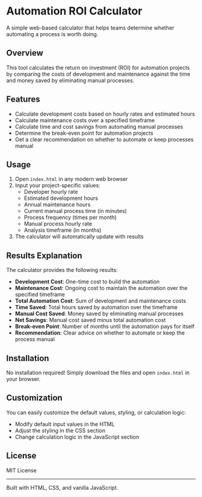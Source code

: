 # Automation ROI Calculator

A simple web-based calculator that helps teams determine whether automating a process is worth doing.

## Overview

This tool calculates the return on investment (ROI) for automation projects by comparing the costs of development and maintenance against the time and money saved by eliminating manual processes.

## Features

- Calculate development costs based on hourly rates and estimated hours
- Calculate maintenance costs over a specified timeframe
- Calculate time and cost savings from automating manual processes
- Determine the break-even point for automation projects
- Get a clear recommendation on whether to automate or keep processes manual

## Usage

1. Open `index.html` in any modern web browser
2. Input your project-specific values:
   - Developer hourly rate
   - Estimated development hours
   - Annual maintenance hours
   - Current manual process time (in minutes)
   - Process frequency (times per month)
   - Manual process hourly rate
   - Analysis timeframe (in months)
3. The calculator will automatically update with results

## Results Explanation

The calculator provides the following results:

- **Development Cost**: One-time cost to build the automation
- **Maintenance Cost**: Ongoing cost to maintain the automation over the specified timeframe
- **Total Automation Cost**: Sum of development and maintenance costs
- **Time Saved**: Total hours saved by automation over the timeframe
- **Manual Cost Saved**: Money saved by eliminating manual processes
- **Net Savings**: Manual cost saved minus total automation cost
- **Break-even Point**: Number of months until the automation pays for itself
- **Recommendation**: Clear advice on whether to automate or keep the process manual

## Installation

No installation required! Simply download the files and open `index.html` in your browser.

## Customization

You can easily customize the default values, styling, or calculation logic:

- Modify default input values in the HTML
- Adjust the styling in the CSS section
- Change calculation logic in the JavaScript section

## License

MIT License

---

Built with HTML, CSS, and vanilla JavaScript. 
